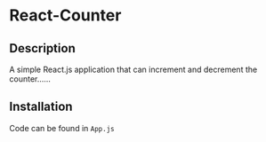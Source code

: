 # React-Counter

## Description
A simple React.js application that can increment and decrement the counter......
## Installation
Code can be found in `App.js`

